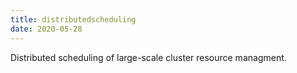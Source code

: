 ```yaml
---
title: distributedscheduling
date: 2020-05-28
---
```


Distributed scheduling of large-scale cluster resource managment.